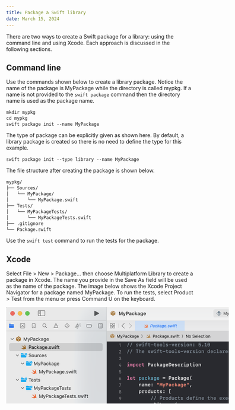 ```yaml
---
title: Package a Swift library
date: March 15, 2024
---
```


There are two ways to create a Swift package for a library: using the command line and using Xcode. Each approach is discussed in the following sections.

## Command line

Use the commands shown below to create a library package. Notice the name of the package is MyPackage while the directory is called mypkg. If a name is not provided to the `swift package` command then the directory name is used as the package name.

```text
mkdir mypkg
cd mypkg
swift package init --name MyPackage
```

The type of package can be explicitly given as shown here. By default, a library package is created so there is no need to define the type for this example.

```text
swift package init --type library --name MyPackage
```

The file structure after creating the package is shown below.

```text
mypkg/
├── Sources/
│   └── MyPackage/
│       └── MyPackage.swift
├── Tests/
│   └── MyPackageTests/
│       └── MyPackageTests.swift
├── .gitignore
└── Package.swift
```

Use the `swift test` command to run the tests for the package.

## Xcode

Select File > New > Package... then choose Multiplatform Library to create a package in Xcode. The name you provide in the Save As field will be used as the name of the package. The image below shows the Xcode Project Navigator for a package named MyPackage. To run the tests, select Product > Test from the menu or press Command U on the keyboard.

<img src="../../assets/images/swift-package-library.png" style="max-width:600px;" alt="Xcode package library">
